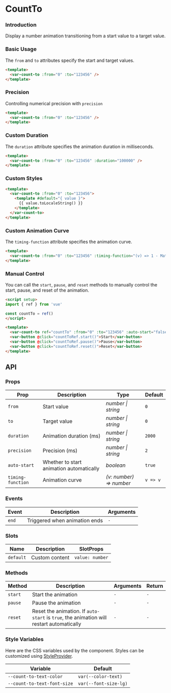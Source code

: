 # CountTo

### Introduction

Display a number animation transitioning from a start value to a target value.

### Basic Usage

The `from` and `to` attributes specify the start and target values.

```html
<template>
  <var-count-to :from="0" :to="123456" />
</template>
```

### Precision

Controlling numerical precision with `precision`

```html
<template>
  <var-count-to :from="0" :to="123456" />
</template>
```

### Custom Duration

The `duration` attribute specifies the animation duration in milliseconds.

```html
<template>
  <var-count-to :from="0" :to="123456" :duration="100000" />
</template>
```

### Custom Styles

```html
<template>
  <var-count-to :from="0" :to="123456">
    <template #default="{ value }">
      {{ value.toLocaleString() }}
    </template>
  </var-count-to>
</template>
```

### Custom Animation Curve

The `timing-function` attribute specifies the animation curve.

```html
<template>
  <var-count-to :from="0" :to="123456" :timing-function="(v) => 1 - Math.pow(1 - v, 3)" />
</template>
```

### Manual Control

You can call the `start`, `pause`, and `reset` methods to manually control the start, pause, and reset of the animation.

```html
<script setup>
import { ref } from 'vue'

const countTo = ref()
</script>

<template>
  <var-count-to ref="countTo" :from="0" :to="123456" :auto-start="false" />
  <var-button @click="countToRef.start()">Start</var-button>
  <var-button @click="countToRef.pause()">Pause</var-button>
  <var-button @click="countToRef.reset()">Reset</var-button>
</template>
```

## API

### Props

| Prop         | Description                      | Type               | Default        |
| ------------ | ---------------------------------------- | ------------------ | ------- |
| `from`       | Start value                              | _number \| string_ | `0`     |
| `to`         | Target value                             | _number \| string_ | `0`     |
| `duration`   | Animation duration (ms)                  | _number \| string_ | `2000` |
| `precision`   | Precision (ms)                  | _number \| string_ | `2` |
| `auto-start` | Whether to start animation automatically | _boolean_          | `true`  |
| `timing-function` | Animation curve      | _(v: number) => number_          | `v => v`  |

### Events

| Event    | Description                     | Arguments            |
| ---------- | ----------------------------- | ------------------- |
| `end` | Triggered when animation ends | `-`                 |

### Slots

| Name      | Description    | SlotProps            |
| --------- | -------------- | ------------------------ |
| `default` | Custom content | `value: number` |

### Methods

| Method | Description	 | Arguments | Return |
| ------- | ------------------------------------------------------------------------------------ | --------- | ------ |
| `start` | Start the animation                                                                  | `-`       | `-`    |
| `pause` | Pause the animation                                                                  | `-`       | `-`    |
| `reset` | Reset the animation. If `auto-start` is `true`, the animation will restart automatically | `-`       | `-`    |

### Style Variables

Here are the CSS variables used by the component. Styles can be customized using [StyleProvider](#/en-US/style-provider).

| Variable | Default |
| --- | --- |
| `--count-to-text-color`     | `var(--color-text)`   |
| `--count-to-text-font-size` | `var(--font-size-lg)` |
